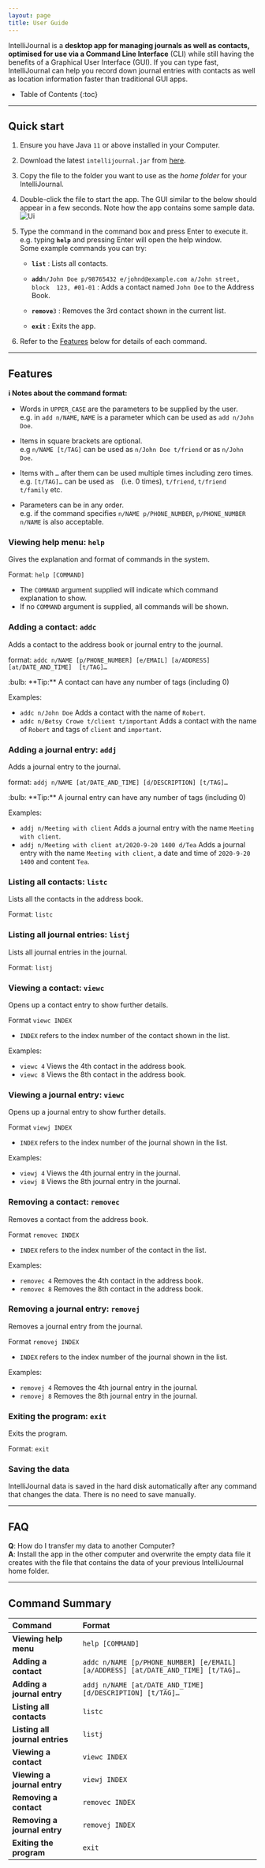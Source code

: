 ```yaml
---
layout: page
title: User Guide
---
```


IntelliJournal is a **desktop app for managing journals as well as contacts,
optimised for use via a Command Line Interface** (CLI) while still having the
benefits of a Graphical User Interface (GUI). If you can type fast, 
IntelliJournal can help you record down journal entries with contacts as well
as location information faster than traditional GUI apps.

* Table of Contents
{:toc}

--------------------------------------------------------------------------------

## Quick start

1. Ensure you have Java `11` or above installed in your Computer.

1. Download the latest `intellijournal.jar` from 
   [here](https://github.com/se-edu/addressbook-level3/releases).

1. Copy the file to the folder you want to use as the _home folder_ for your 
   IntelliJournal.

1. Double-click the file to start the app. The GUI similar to the below should 
   appear in a few seconds. Note how the app contains some sample data.<br>
   ![Ui](images/Ui.png)

1. Type the command in the command box and press Enter to execute it. 
   e.g. typing **`help`** and pressing Enter will open the help window.<br>
   Some example commands you can try:

   * **`list`** : Lists all contacts.

   * **`add`**`n/John Doe p/98765432 e/johnd@example.com a/John street, block 
     123, #01-01` : Adds a contact named `John Doe` to the Address Book.

   * **`remove`**`3` : Removes the 3rd contact shown in the current list.

   * **`exit`** : Exits the app.

1. Refer to the [Features](#features) below for details of each command.

--------------------------------------------------------------------------------

## Features

<div markdown="block" class="alert alert-info">

**:information_source: Notes about the command format:**<br>

* Words in `UPPER_CASE` are the parameters to be supplied by the user.<br>
  e.g. in `add n/NAME`, `NAME` is a parameter which can be used as 
  `add n/John Doe`.

* Items in square brackets are optional.<br>
  e.g `n/NAME [t/TAG]` can be used as `n/John Doe t/friend` or as `n/John Doe`.

* Items with `…`​ after them can be used multiple times including zero 
  times.<br>
  e.g. `[t/TAG]…​` can be used as ` ` (i.e. 0 times), `t/friend`,
  `t/friend t/family` etc.

* Parameters can be in any order.<br>
  e.g. if the command specifies `n/NAME p/PHONE_NUMBER`, `p/PHONE_NUMBER n/NAME`
       is also acceptable.

</div>

### Viewing help menu: `help`

Gives the explanation and format of commands in the system.

Format: `help [COMMAND]`
* The `COMMAND` argument supplied will indicate which command explanation to 
show.
* If no `COMMAND` argument is supplied, all commands will be shown.

### Adding a contact: `addc`

Adds a contact to the address book or journal entry to the journal.

format: `addc n/NAME [p/PHONE_NUMBER] [e/EMAIL] [a/ADDRESS] [at/DATE_AND_TIME] 
         [t/TAG]…​`

<div markdown="span" class="alert alert-primary">:bulb: **Tip:**
A contact can have any number of tags (including 0)
</div>

Examples:
* `addc n/John Doe` Adds a contact with the name of `Robert`.
* `addc n/Betsy Crowe t/client t/important` Adds a contact with the name of 
`Robert` and tags of `client` and `important`.

### Adding a journal entry: `addj`

Adds a journal entry to the journal.

format: `addj n/NAME [at/DATE_AND_TIME] [d/DESCRIPTION] [t/TAG]…​`

<div markdown="span" class="alert alert-primary">:bulb: **Tip:**
A journal entry can have any number of tags (including 0)
</div>

Examples:
* `addj n/Meeting with client` Adds a journal entry with the name
`Meeting with client`.
* `addj n/Meeting with client at/2020-9-20 1400 d/Tea` Adds a journal 
entry with the name `Meeting with client`, a date and time of `2020-9-20 1400`
and content `Tea`.

### Listing all contacts: `listc`

Lists all the contacts in the address book.

Format: `listc`

### Listing all journal entries: `listj`

Lists all journal entries in the journal.

Format: `listj`

### Viewing a contact: `viewc`
Opens up a contact entry to show further details.

Format `viewc INDEX`
* `INDEX` refers to the index number of the contact shown in the list.

Examples:
* `viewc 4` Views the 4th contact in the address book.
* `viewc 8` Views the 8th contact in the address book.

### Viewing a journal entry: `viewc`
Opens up a journal entry to show further details.

Format `viewj INDEX`
* `INDEX` refers to the index number of the journal shown in the list.

Examples:
* `viewj 4` Views the 4th journal entry in the journal.
* `viewj 8` Views the 8th journal entry in the journal.

### Removing a contact: `removec`

Removes a contact from the address book.

Format `removec INDEX`
* `INDEX` refers to the index number of the contact in the list.

Examples:
* `removec 4` Removes the 4th contact in the address book.
* `removec 8` Removes the 8th contact in the address book.

### Removing a journal entry: `removej`

Removes a journal entry from the journal.

Format `removej INDEX`
* `INDEX` refers to the index number of the journal shown in the list.

Examples:
* `removej 4` Removes the 4th journal entry in the journal.
* `removej 8` Removes the 8th journal entry in the journal.

### Exiting the program: `exit`

Exits the program.

Format: `exit`

### Saving the data

IntelliJournal data is saved in the hard disk automatically after any command 
that changes the data. There is no need to save manually.

--------------------------------------------------------------------------------

## FAQ

**Q**: How do I transfer my data to another Computer?<br>
**A**: Install the app in the other computer and overwrite the empty data file 
       it creates with the file that contains the data of your previous 
       IntelliJournal home folder.

--------------------------------------------------------------------------------

## Command Summary

| Command                         | Format                                                                                 |
| :---                            | :---                                                                                   |
| **Viewing help menu**           | `help [COMMAND]`                                                                       |
| **Adding a contact**            | `addc n/NAME [p/PHONE_NUMBER] [e/EMAIL] [a/ADDRESS] [at/DATE_AND_TIME] [t/TAG]…​` |
| **Adding a journal entry**      | `addj n/NAME [at/DATE_AND_TIME] [d/DESCRIPTION] [t/TAG]…​`                        |
| **Listing all contacts**        | `listc`                                                                                |
| **Listing all journal entries** | `listj`                                                                                |
| **Viewing a contact**           | `viewc INDEX`                                                                          |
| **Viewing a journal entry**     | `viewj INDEX`                                                                          |
| **Removing a contact**          | `removec INDEX`                                                                        |
| **Removing a journal entry**    | `removej INDEX`                                                                        |
| **Exiting the program**         | `exit`                                                                                 |
